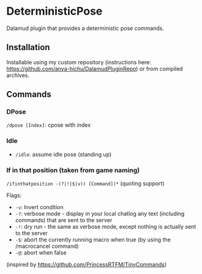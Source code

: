 # DeterministicPose

Dalamud plugin that provides a deterministic pose commands.

## Installation

Installable using my custom repository (instructions here: https://github.com/anya-hichu/DalamudPluginRepo) or from compiled archives.

## Commands

### DPose

`/dpose [Index]`: cpose with index

### Idle

- `/idle`: assume idle pose (standing up)

### If in that position (taken from game naming)

`/ifinthatposition -(?|!|$|v)( [Command])*` (quoting support)

Flags:
 - `-v`: Invert condition
 - `-?`: verbose mode - display in your local chatlog any text (including commands) that are sent to the server
 - `-!`: dry run - the same as verbose mode, except nothing is actually sent to the server
 - `-$`: abort the currently running macro when true (by using the /macrocancel command)
 - `-@`: abort when false

(inspired by https://github.com/PrincessRTFM/TinyCommands)